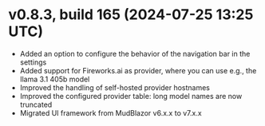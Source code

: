# v0.8.3, build 165 (2024-07-25 13:25 UTC)
- Added an option to configure the behavior of the navigation bar in the settings
- Added support for Fireworks.ai as provider, where you can use e.g., the llama 3.1 405b model
- Improved the handling of self-hosted provider hostnames
- Improved the configured provider table: long model names are now truncated
- Migrated UI framework from MudBlazor v6.x.x to v7.x.x